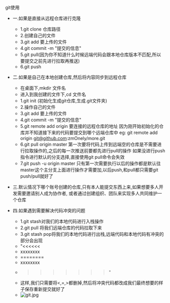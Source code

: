 ﻿git使用

* 一.如果是直接从远程仓库进行克隆
	* 1.git clone 仓库路径
	* 2.创建自己的文件
	* 3.git add 要上传的文件
	* 4.git commit -m "提交的信息"
	* 5.git pull(因为你不知道什么时候远端代码会跟本地仓库版本不匹配,所以要提交之前先进行拉取再推送)
	* 6.git push

* 二.如果是自己在本地创建仓库,然后将内容同步到远程仓库
	* 在桌面下,mkdir 文件名
	* 进入到我创建的文件下,cd 文件名
	* 1.git init (初始化生成git仓库,生成.git文件夹)
	* 2.操作自己的文件
	* 3.git add 要上传的文件
	* 4.git commit -m "提交的信息"
	* 5.git remote add origin 要连接的远程仓库的地址
因为刚开始初始化的仓库并不知道接下来的代码要提交到哪个远端仓库中
eg:
git remote add origin git@github.com:zmOnely/more.git
	* 6.git pull origin master
第一次要将代码上传到远端空的仓库是不需要进行拉取操作的,之后的每一次推送前要都先进行pull的操作
如果没进行push指令进行默认的分支选择,直接使用git pull命令会失效
	* 7.git push -u origin master
只有第一次需要执行以后的操作都是默认往master这个主分支上面进行操作才需要加,以后push,和pull都只需要git push/pull就好了

* 三.默认情况下哪个账号创建的仓库,只有本人能提交东西上来,如果想要多人开发需要邀请别人成为协作者,
或者通过创建组织、团队来实现多人共同维护一个仓库

* 四.如果遇到需要解决代码冲突的问题
	* 1.git stash对我们的本地代码进行入栈操作
	* 2.git pull 将我们远端仓库的代码拉取下来
	* 3.git stash pop将我们的本地代码进行出栈,远端代码和本地代码有冲突的部分会出现
	* "<<<<<<
	* xxxxxxxx
	* ========
	* xxxxxxxx
	* >>>>>>>"
	* 这样,我们只需要将<,=,>都删掉,然后将冲突代码都改成我们最终想要的样子保存重新提交就好了
	* ![git.jpg](https://upload-images.jianshu.io/upload_images/14467401-884dd681e6ce72d4.jpg?imageMogr2/auto-orient/strip%7CimageView2/2/w/1240)




